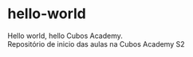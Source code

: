 # hello-world
Hello world, hello Cubos Academy.
<br>Repositório de inicio das aulas na Cubos Academy S2
